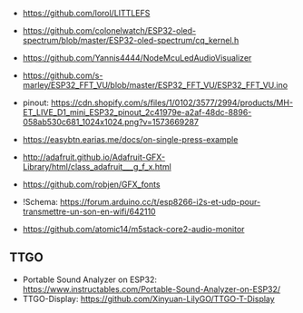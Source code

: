- https://github.com/lorol/LITTLEFS

- https://github.com/colonelwatch/ESP32-oled-spectrum/blob/master/ESP32-oled-spectrum/cq_kernel.h
- https://github.com/Yannis4444/NodeMcuLedAudioVisualizer
- https://github.com/s-marley/ESP32_FFT_VU/blob/master/ESP32_FFT_VU/ESP32_FFT_VU.ino
- pinout: https://cdn.shopify.com/s/files/1/0102/3577/2994/products/MH-ET_LIVE_D1_mini_ESP32_pinout_2c41979e-a2af-48dc-8896-058ab530c681_1024x1024.png?v=1573669287
- https://easybtn.earias.me/docs/on-single-press-example
- http://adafruit.github.io/Adafruit-GFX-Library/html/class_adafruit___g_f_x.html
- https://github.com/robjen/GFX_fonts
- !Schema: https://forum.arduino.cc/t/esp8266-i2s-et-udp-pour-transmettre-un-son-en-wifi/642110
- https://github.com/atomic14/m5stack-core2-audio-monitor

## TTGO
- Portable Sound Analyzer on ESP32: https://www.instructables.com/Portable-Sound-Analyzer-on-ESP32/
- TTGO-Display: https://github.com/Xinyuan-LilyGO/TTGO-T-Display